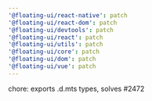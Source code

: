 ```yaml
---
'@floating-ui/react-native': patch
'@floating-ui/react-dom': patch
'@floating-ui/devtools': patch
'@floating-ui/react': patch
'@floating-ui/utils': patch
'@floating-ui/core': patch
'@floating-ui/dom': patch
'@floating-ui/vue': patch
---
```


chore: exports .d.mts types, solves #2472

